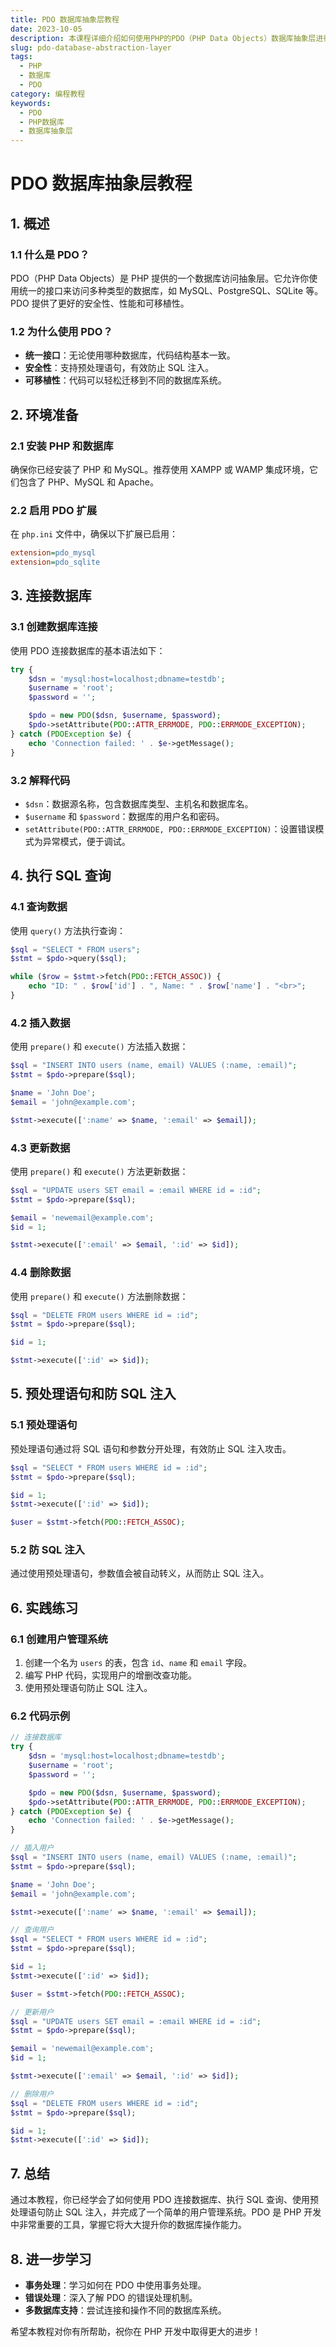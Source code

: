 ```yaml
---
title: PDO 数据库抽象层教程
date: 2023-10-05
description: 本课程详细介绍如何使用PHP的PDO（PHP Data Objects）数据库抽象层进行数据库操作，包括连接、查询、事务处理等。
slug: pdo-database-abstraction-layer
tags:
  - PHP
  - 数据库
  - PDO
category: 编程教程
keywords:
  - PDO
  - PHP数据库
  - 数据库抽象层
---
```


# PDO 数据库抽象层教程

## 1. 概述

### 1.1 什么是 PDO？
PDO（PHP Data Objects）是 PHP 提供的一个数据库访问抽象层。它允许你使用统一的接口来访问多种类型的数据库，如 MySQL、PostgreSQL、SQLite 等。PDO 提供了更好的安全性、性能和可移植性。

### 1.2 为什么使用 PDO？
- **统一接口**：无论使用哪种数据库，代码结构基本一致。
- **安全性**：支持预处理语句，有效防止 SQL 注入。
- **可移植性**：代码可以轻松迁移到不同的数据库系统。

## 2. 环境准备

### 2.1 安装 PHP 和数据库
确保你已经安装了 PHP 和 MySQL。推荐使用 XAMPP 或 WAMP 集成环境，它们包含了 PHP、MySQL 和 Apache。

### 2.2 启用 PDO 扩展
在 `php.ini` 文件中，确保以下扩展已启用：
```ini
extension=pdo_mysql
extension=pdo_sqlite
```

## 3. 连接数据库

### 3.1 创建数据库连接
使用 PDO 连接数据库的基本语法如下：
```php
try {
    $dsn = 'mysql:host=localhost;dbname=testdb';
    $username = 'root';
    $password = '';

    $pdo = new PDO($dsn, $username, $password);
    $pdo->setAttribute(PDO::ATTR_ERRMODE, PDO::ERRMODE_EXCEPTION);
} catch (PDOException $e) {
    echo 'Connection failed: ' . $e->getMessage();
}
```

### 3.2 解释代码
- `$dsn`：数据源名称，包含数据库类型、主机名和数据库名。
- `$username` 和 `$password`：数据库的用户名和密码。
- `setAttribute(PDO::ATTR_ERRMODE, PDO::ERRMODE_EXCEPTION)`：设置错误模式为异常模式，便于调试。

## 4. 执行 SQL 查询

### 4.1 查询数据
使用 `query()` 方法执行查询：
```php
$sql = "SELECT * FROM users";
$stmt = $pdo->query($sql);

while ($row = $stmt->fetch(PDO::FETCH_ASSOC)) {
    echo "ID: " . $row['id'] . ", Name: " . $row['name'] . "<br>";
}
```

### 4.2 插入数据
使用 `prepare()` 和 `execute()` 方法插入数据：
```php
$sql = "INSERT INTO users (name, email) VALUES (:name, :email)";
$stmt = $pdo->prepare($sql);

$name = 'John Doe';
$email = 'john@example.com';

$stmt->execute([':name' => $name, ':email' => $email]);
```

### 4.3 更新数据
使用 `prepare()` 和 `execute()` 方法更新数据：
```php
$sql = "UPDATE users SET email = :email WHERE id = :id";
$stmt = $pdo->prepare($sql);

$email = 'newemail@example.com';
$id = 1;

$stmt->execute([':email' => $email, ':id' => $id]);
```

### 4.4 删除数据
使用 `prepare()` 和 `execute()` 方法删除数据：
```php
$sql = "DELETE FROM users WHERE id = :id";
$stmt = $pdo->prepare($sql);

$id = 1;

$stmt->execute([':id' => $id]);
```

## 5. 预处理语句和防 SQL 注入

### 5.1 预处理语句
预处理语句通过将 SQL 语句和参数分开处理，有效防止 SQL 注入攻击。
```php
$sql = "SELECT * FROM users WHERE id = :id";
$stmt = $pdo->prepare($sql);

$id = 1;
$stmt->execute([':id' => $id]);

$user = $stmt->fetch(PDO::FETCH_ASSOC);
```

### 5.2 防 SQL 注入
通过使用预处理语句，参数值会被自动转义，从而防止 SQL 注入。

## 6. 实践练习

### 6.1 创建用户管理系统
1. 创建一个名为 `users` 的表，包含 `id`、`name` 和 `email` 字段。
2. 编写 PHP 代码，实现用户的增删改查功能。
3. 使用预处理语句防止 SQL 注入。

### 6.2 代码示例
```php
// 连接数据库
try {
    $dsn = 'mysql:host=localhost;dbname=testdb';
    $username = 'root';
    $password = '';

    $pdo = new PDO($dsn, $username, $password);
    $pdo->setAttribute(PDO::ATTR_ERRMODE, PDO::ERRMODE_EXCEPTION);
} catch (PDOException $e) {
    echo 'Connection failed: ' . $e->getMessage();
}

// 插入用户
$sql = "INSERT INTO users (name, email) VALUES (:name, :email)";
$stmt = $pdo->prepare($sql);

$name = 'John Doe';
$email = 'john@example.com';

$stmt->execute([':name' => $name, ':email' => $email]);

// 查询用户
$sql = "SELECT * FROM users WHERE id = :id";
$stmt = $pdo->prepare($sql);

$id = 1;
$stmt->execute([':id' => $id]);

$user = $stmt->fetch(PDO::FETCH_ASSOC);

// 更新用户
$sql = "UPDATE users SET email = :email WHERE id = :id";
$stmt = $pdo->prepare($sql);

$email = 'newemail@example.com';
$id = 1;

$stmt->execute([':email' => $email, ':id' => $id]);

// 删除用户
$sql = "DELETE FROM users WHERE id = :id";
$stmt = $pdo->prepare($sql);

$id = 1;
$stmt->execute([':id' => $id]);
```

## 7. 总结

通过本教程，你已经学会了如何使用 PDO 连接数据库、执行 SQL 查询、使用预处理语句防止 SQL 注入，并完成了一个简单的用户管理系统。PDO 是 PHP 开发中非常重要的工具，掌握它将大大提升你的数据库操作能力。

## 8. 进一步学习

- **事务处理**：学习如何在 PDO 中使用事务处理。
- **错误处理**：深入了解 PDO 的错误处理机制。
- **多数据库支持**：尝试连接和操作不同的数据库系统。

希望本教程对你有所帮助，祝你在 PHP 开发中取得更大的进步！